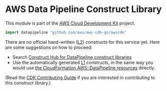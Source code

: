 # AWS Data Pipeline Construct Library

This module is part of the [AWS Cloud Development Kit](https://github.com/aws/aws-cdk) project.

```go
import datapipeline "github.com/aws/aws-cdk-go/awscdk"
```

<!--BEGIN CFNONLY DISCLAIMER-->

There are no official hand-written ([L2](https://docs.aws.amazon.com/cdk/latest/guide/constructs.html#constructs_lib)) constructs for this service yet. Here are some suggestions on how to proceed:

* Search [Construct Hub for DataPipeline construct libraries](https://constructs.dev/search?q=datapipeline)
* Use the automatically generated [L1](https://docs.aws.amazon.com/cdk/latest/guide/constructs.html#constructs_l1_using) constructs, in the same way you would use [the CloudFormation AWS::DataPipeline resources](https://docs.aws.amazon.com/AWSCloudFormation/latest/UserGuide/AWS_DataPipeline.html) directly.

(Read the [CDK Contributing Guide](https://github.com/aws/aws-cdk/blob/master/CONTRIBUTING.md) if you are interested in contributing to this construct library.)

<!--END CFNONLY DISCLAIMER-->
